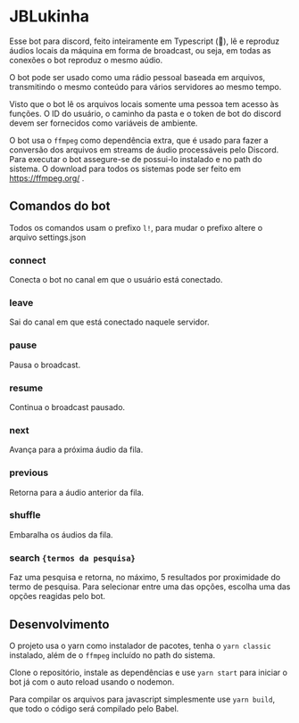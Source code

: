 # JBLukinha

Esse bot para discord, feito inteiramente em Typescript (💙), lê e reproduz
áudios locais da máquina em forma de broadcast, ou seja, em todas as conexões
o bot reproduz o mesmo aúdio.

O bot pode ser usado como uma rádio pessoal baseada em arquivos, transmitindo o
mesmo conteúdo para vários servidores ao mesmo tempo.

Visto que o bot lê os arquivos locais somente uma pessoa tem acesso às funções.
O ID do usuário, o caminho da pasta e o token de bot do discord devem ser
fornecidos como variáveis de ambiente.

O bot usa o `ffmpeg` como dependência extra, que é usado para fazer a conversão
dos arquivos em streams de áudio processáveis pelo Discord. Para executar o bot
assegure-se de possui-lo instalado e no path do sistema. O download para todos
os sistemas pode ser feito em https://ffmpeg.org/ .

## Comandos do bot

Todos os comandos usam o prefixo `l!`, para mudar o prefixo altere o arquivo
settings.json

### connect

Conecta o bot no canal em que o usuário está conectado.

### leave

Sai do canal em que está conectado naquele servidor.

### pause

Pausa o broadcast.

### resume

Continua o broadcast pausado.

### next

Avança para a próxima áudio da fila.

### previous

Retorna para a áudio anterior da fila.

### shuffle

Embaralha os áudios da fila.

### search `{termos da pesquisa}`

Faz uma pesquisa e retorna, no máximo, 5 resultados por proximidade do termo de
pesquisa. Para selecionar entre uma das opções, escolha uma das opções reagidas
pelo bot.

## Desenvolvimento

O projeto usa o yarn como instalador de pacotes, tenha o `yarn classic`
instalado, além de o `ffmpeg` incluído no path do sistema.

Clone o repositório, instale as dependências e use `yarn start` para iniciar o
bot já com o auto reload usando o nodemon.

Para compilar os arquivos para javascript simplesmente use `yarn build`, que
todo o código será compilado pelo Babel.
